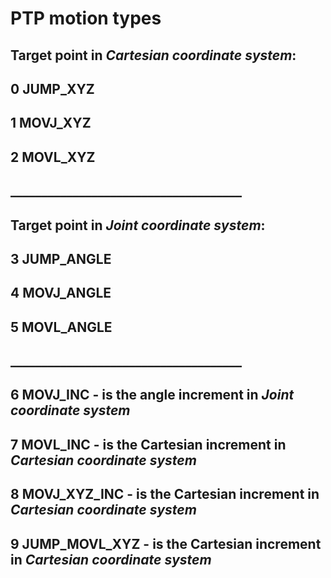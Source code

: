 # PTP motion types 

## Target point in _Cartesian coordinate system_:
## 0 JUMP_XYZ 
## 1 MOVJ_XYZ
## 2 MOVL_XYZ

## _____________________________________

## Target point in _Joint coordinate system_:
## 3 JUMP_ANGLE
## 4 MOVJ_ANGLE
## 5 MOVL_ANGLE

## _____________________________________

## 6 MOVJ_INC - is the angle increment in _Joint coordinate system_

## 7 MOVL_INC - is the Cartesian increment in _Cartesian coordinate system_

## 8 MOVJ_XYZ_INC - is the Cartesian increment in _Cartesian coordinate system_

## 9 JUMP_MOVL_XYZ - is the Cartesian increment in _Cartesian coordinate system_